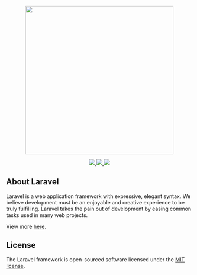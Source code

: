 <p align="center"><img src="https://res.cloudinary.com/dtfbvvkyp/image/upload/v1566331377/laravel-logolockup-cmyk-red.svg" width="400"></p>

<p align="center">
    <a href="https://laravel.com/docs/6.x/readme" alt="Laravel Framework">
        <img src="https://img.shields.io/badge/laravel-6.12.0-red"/>
    </a>
    <a href="https://www.php.net/releases/7_4_1.php">
        <img src="https://img.shields.io/badge/php-7.4.1-blue">
    </a>
    <a href="https://www.npmjs.com/package/node/v/6.14.4">
        <img src="https://img.shields.io/badge/npm-6.14.4-orange"/>
    </a>
</p>

##  About Laravel

Laravel is a web application framework with expressive, elegant syntax. We believe development must be an enjoyable and creative experience to be truly fulfilling. Laravel takes the pain out of development by easing common tasks used in many web projects.

View more [here](https://laravel.com/).

## License

The Laravel framework is open-sourced software licensed under the [MIT license](https://opensource.org/licenses/MIT).
